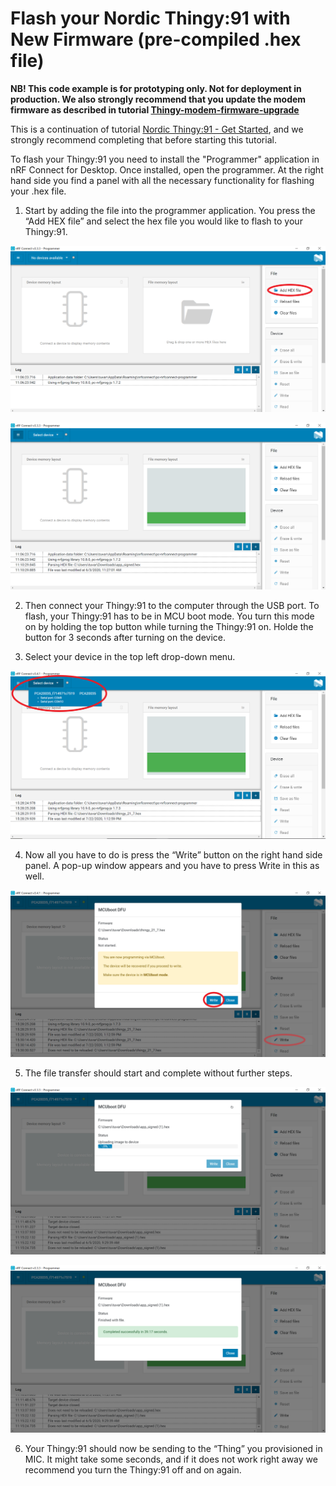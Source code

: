 # Flash your Nordic Thingy:91 with New Firmware (pre-compiled .hex file)

**NB! This code example is for prototyping only. Not for deployment in production. We also strongly recommend that you update the modem firmware as described in tutorial [Thingy-modem-firmware-upgrade](https://startiot.telenor.com/tutorials/thingy91-modem-firmware-upgrade/)**

This is a continuation of tutorial [Nordic Thingy:91 - Get Started](https://startiot.telenor.com/tutorials/thingy91-get-started/), and we strongly recommend completing that before starting this tutorial.

To flash your Thingy:91 you need to install the "Programmer" application in nRF Connect for Desktop. Once installed, open the programmer. At the right hand side you find a panel with all the necessary functionality for flashing your .hex file.

1. Start by adding the file into the programmer application. You press the “Add HEX file” and select the hex file you would like to flash to your Thingy:91.

![](https://github.com/TelenorStartIoT/tutorials/blob/master/06-thingy-flash/assets/2.1-add-hex.png)

![](https://github.com/TelenorStartIoT/tutorials/blob/master/06-thingy-flash/assets/2.2-hex-uploaded.PNG)

2. Then connect your Thingy:91 to the computer through the USB port. To flash, your Thingy:91 has to be in MCU boot mode. You turn this mode on by holding the top button while turning the Thingy:91 on. Holde the button for 3 seconds after turning on the device.

3. Select your device in the top left drop-down menu.

![](https://github.com/TelenorStartIoT/tutorials/blob/master/06-thingy-flash/assets/2.3-choose-device.PNG)

4. Now all you have to do is press the “Write” button on the right hand side panel. A pop-up window appears and you have to press Write in this as well.

![](https://github.com/TelenorStartIoT/tutorials/blob/master/06-thingy-flash/assets/2.4-write-file.PNG)

5. The file transfer should start and complete without further steps.

![](https://github.com/TelenorStartIoT/tutorials/blob/master/06-thingy-flash/assets/2.5-writing.PNG)

![](https://github.com/TelenorStartIoT/tutorials/blob/master/06-thingy-flash/assets/2.6-download-complete.PNG)

6. Your Thingy:91 should now be sending to the “Thing” you provisioned in MIC. It might take some seconds, and if it does not work right away we recommend you turn the Thingy:91 off and on again.
